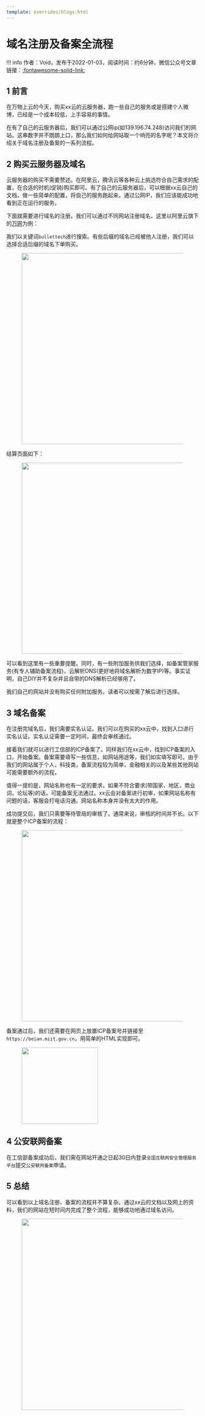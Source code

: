 ```yaml
---
template: overrides/blogs.html
---
```


# 域名注册及备案全流程

!!! info
    作者：Void，发布于2022-01-03，阅读时间：约6分钟，微信公众号文章链接：[:fontawesome-solid-link:](https://mp.weixin.qq.com/s/jEWVtbX8d2N4m5GxmSnDvw)

## 1 前言

在万物上云的今天，购买xx云的云服务器，跑一些自己的服务或是搭建个人微博，已经是一个成本较低，上手容易的事情。 

在有了自己的云服务器后，我们可以通过公网ip(如139.196.74.248)访问我们的网站。这串数字并不朗朗上口，那么我们如何给网站取一个响亮的名字呢？本文将介绍关于域名注册及备案的一系列流程。

## 2 购买云服务器及域名

云服务器的购买不需要赘述。在阿里云，腾讯云等各种云上挑选符合自己需求的配置，在合适的时机(促销)购买即可。有了自己的云服务器后，可以根据xx云自己的文档，做一些简单的配置，将自己的服务跑起来。通过公网IP，我们应该能成功地看到正在运行的服务。  

下面就需要进行域名的注册。我们可以通过不同网站注册域名，这里以阿里云旗下的[万网](https://wanwang.aliyun.com/domain/ '万网')为例：

我们以关键词`bullettech`进行搜索。有些后缀的域名已经被他人注册，我们可以选择合适后缀的域名下单购买。

<figure>
  <img src="https://cdn.jsdelivr.net/gh/BulletTech2021/Pics/img/y1.png" width="500"/>
</figure>

结算页面如下：

<figure>
  <img src="https://cdn.jsdelivr.net/gh/BulletTech2021/Pics/img/y2.png" width="500"/>
</figure>

可以看到这里有一些重要提醒。同时，有一些附加服务供我们选择，如备案管家服务(有专人辅助备案流程)，云解析DNS(更好地将域名解析为数字IP)等。事实证明，自己DIY并不复杂并且自带的DNS解析已经够用了。  

我们自己的网站并没有购买任何附加服务。读者可以按需了解后进行选择。

## 3 域名备案

在注册完域名后，我们需要实名认证。我们可以在购买的xx云中，找到入口进行实名认证。实名认证需要一定时间，最终会审核通过。  

接着我们就可以进行工信部的ICP备案了。同样我们在xx云中，找到ICP备案的入口，开始备案。备案需要填写一些信息，如网站用途等，我们如实填写即可。由于我们的网站属于个人，科技类，备案流程较为简单，金融相关的以及某些其他网站可能需要额外的流程。  

值得一提的是，网站名称也有一定的要求，如果不符合要求(带国家、地区，商业词，论坛等)的话，可能备案无法通过。xx云会对备案进行初审，如果网站名称有问题的话，客服会打电话沟通。网站名称本身并没有太大的作用。  

成功提交后，我们只需要等待管局的审核了。通常来说，审核的时间并不长。以下就是整个ICP备案的流程：

<figure>
  <img src="https://cdn.jsdelivr.net/gh/BulletTech2021/Pics/img/y3.png" width="500"/>
</figure>

备案通过后，我们还需要在网页上放置ICP备案号并链接至`https://beian.miit.gov.cn`，用简单的HTML实现即可。

<figure>
  <img src="https://cdn.jsdelivr.net/gh/BulletTech2021/Pics/img/y4.png" width="200"/>
</figure>

## 4 公安联网备案

在工信部备案成功后，我们需在网站开通之日起30日内登录`全国互联网安全管理服务平台`提交`公安联网备案`申请。

## 5 总结

可以看到以上域名注册、备案的流程并不算复杂。通过xx云的文档以及网上的资料，我们的网站在短时间内完成了整个流程，能够成功地通过域名访问。

<figure>
  <img src="https://cdn.jsdelivr.net/gh/BulletTech2021/Pics/2021-6-14/1623639526512-1080P%20(Full%20HD)%20-%20Tail%20Pic.png" width="500" />
</figure>
